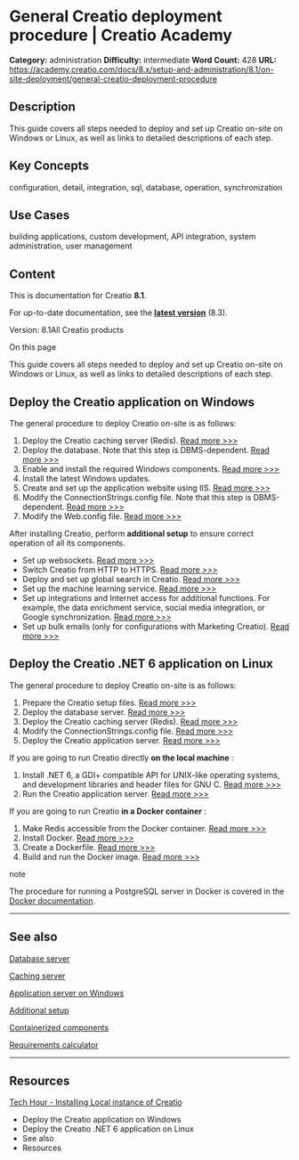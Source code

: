 # General Creatio deployment procedure | Creatio Academy

**Category:** administration **Difficulty:** intermediate **Word Count:** 428
**URL:**
https://academy.creatio.com/docs/8.x/setup-and-administration/8.1/on-site-deployment/general-creatio-deployment-procedure

## Description

This guide covers all steps needed to deploy and set up Creatio on-site on
Windows or Linux, as well as links to detailed descriptions of each step.

## Key Concepts

configuration, detail, integration, sql, database, operation, synchronization

## Use Cases

building applications, custom development, API integration, system
administration, user management

## Content

This is documentation for Creatio **8.1**.

For up-to-date documentation, see the
**[latest version](/docs/8.x/setup-and-administration/on-site-deployment/general-creatio-deployment-procedure)**
(8.3).

Version: 8.1All Creatio products

On this page

This guide covers all steps needed to deploy and set up Creatio on-site on
Windows or Linux, as well as links to detailed descriptions of each step.

## Deploy the Creatio application on Windows​

The general procedure to deploy Creatio on-site is as follows:

1. Deploy the Creatio caching server (Redis).
   [Read more >>>](https://academy.creatio.com/docs/8.x/setup-and-administration/category/caching-server)
2. Deploy the database. Note that this step is DBMS-dependent.
   [Read more >>>](https://academy.creatio.com/docs/8.x/setup-and-administration/category/database-server)
3. Enable and install the required Windows components.
   [Read more >>>](https://academy.creatio.com/documents?id=2081)
4. Install the latest Windows updates.
5. Create and set up the application website using IIS.
   [Read more >>>](https://academy.creatio.com/documents?id=2136)
6. Modify the ConnectionStrings.config file. Note that this step is
   DBMS-dependent.
   [Read more >>>](https://academy.creatio.com/docs/8.x/setup-and-administration/category/application-server-on-windows)
7. Modify the Web.config file.
   [Read more >>>](https://academy.creatio.com/documents?id=2141)

After installing Creatio, perform **additional setup** to ensure correct
operation of all its components.

- Set up websockets.
  [Read more >>>](https://academy.creatio.com/documents?id=1631)
- Switch Creatio from HTTP to HTTPS.
  [Read more >>>](https://academy.creatio.com/documents?id=1632)
- Deploy and set up global search in Creatio.
  [Read more >>>](https://academy.creatio.com/documents?id=1712)
- Set up the machine learning service.
  [Read more >>>](https://academy.creatio.com/documents?id=1935)
- Set up integrations and Internet access for additional functions. For example,
  the data enrichment service, social media integration, or Google
  synchronization.
  [Read more >>>](https://academy.creatio.com/docs/8.x/setup-and-administration/category/additional-setup)
- Set up bulk emails (only for configurations with Marketing Creatio).
  [Read more >>>](https://academy.creatio.com/documents?id=1777)

## Deploy the Creatio .NET 6 application on Linux​

The general procedure to deploy Creatio on-site is as follows:

1. Prepare the Creatio setup files.
   [Read more >>>](https://academy.creatio.com/documents?id=2450)
2. Deploy the database server.
   [Read more >>>](https://academy.creatio.com/documents?id=2121)
3. Deploy the Creatio caching server (Redis).
   [Read more >>>](https://academy.creatio.com/documents?id=2108)
4. Modify the ConnectionStrings.config file.
   [Read more >>>](https://academy.creatio.com/documents?id=2450#title-263-2)
5. Deploy the Creatio application server.
   [Read more >>>](https://academy.creatio.com/documents?id=2451)

If you are going to run Creatio directly **on the local machine** :

1. Install .NET 6, a GDI+ compatible API for UNIX-like operating systems, and
   development libraries and header files for GNU C.
   [Read more >>>](https://academy.creatio.com/documents?id=2451#title-2649-2)
2. Run the Creatio application server.
   [Read more >>>](https://academy.creatio.com/documents?id=2451#title-2649-3)

If you are going to run Creatio **in a Docker container** :

1. Make Redis accessible from the Docker container.
   [Read more >>>](https://academy.creatio.com/documents?id=2451#title-2649-5)
2. Install Docker.
   [Read more >>>](https://academy.creatio.com/documents?id=2451#title-2649-6)
3. Create a Dockerfile.
   [Read more >>>](https://academy.creatio.com/documents?id=2451#title-2649-7)
4. Build and run the Docker image.
   [Read more >>>](https://academy.creatio.com/documents?id=2451#title-2649-8)

note

The procedure for running a PostgreSQL server in Docker is covered in the
[Docker documentation](https://hub.docker.com/_/postgres).

---

## See also​

[Database server](https://academy.creatio.com/docs/8.x/setup-and-administration/category/database-server)

[Caching server](https://academy.creatio.com/docs/8.x/setup-and-administration/category/caching-server)

[Application server on Windows](https://academy.creatio.com/docs/8.x/setup-and-administration/category/application-server-on-windows)

[Additional setup](https://academy.creatio.com/docs/8.x/setup-and-administration/category/additional-setup)

[Containerized components](https://academy.creatio.com/docs/8.x/setup-and-administration/category/%D1%81ontainerized-components)

[Requirements calculator](https://academy.creatio.com/docs/requirements/calculator)

---

## Resources​

[Tech Hour - Installing Local instance of Creatio](https://youtu.be/lf-yWsJ4p0Q)

- Deploy the Creatio application on Windows
- Deploy the Creatio .NET 6 application on Linux
- See also
- Resources

